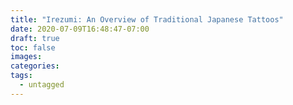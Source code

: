 ```yaml
---
title: "Irezumi: An Overview of Traditional Japanese Tattoos"
date: 2020-07-09T16:48:47-07:00
draft: true
toc: false
images:
categories:
tags:
  - untagged
---
```


